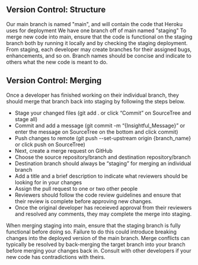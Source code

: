## Version Control: Structure
Our main branch is named "main", and will contain the code that Heroku uses for deployment
We have one branch off of main named "staging"
To merge new code into main, ensure that the code is functional on the staging branch both by running it locally and by checking the staging deployment.
From staging, each developer may create branches for their assigned bugs, enhancements, and so on.
Branch names should be concise and indicate to others what the new code is meant to do.

## Version Control: Merging
Once a developer has finished working on their individual branch, they should merge that branch back into staging by following the steps below.
* Stage your changed files (git add . or click “Commit” on SourceTree and stage all)
* Commit and add a message (git commit -m “{Insightful_Message}” or enter the message on SourceTree on the bottom and click commit)
* Push changes to remote (git push --set-upstream origin {branch_name} or click push on SourceTree)
* Next, create a merge request on GitHub
* Choose the source repository/branch and destination repository/branch
* Destination branch should always be “staging” for merging an individual branch
* Add a title and a brief description to indicate what reviewers should be looking for in your changes
* Assign the pull request to one or two other people
* Reviewers should follow the code review guidelines and ensure that their review is complete before approving new changes.
* Once the original developer has receieved approval from their reviewers and resolved any comments, they may complete the merge into staging.

When merging staging into main, ensure that the staging branch is fully functional before doing so. Failure to do this could introduce breaking changes into the deployed version of the main branch.
Merge conflicts can typically be resolved by back-merging the target branch into your branch before merging your changes back in. Consult with other developers if your new code has contradictions with theirs.
